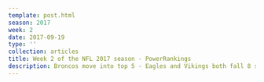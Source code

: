 ```yaml
---
template: post.html
season: 2017
week: 2
date: 2017-09-19
type: ''
collection: articles
title: Week 2 of the NFL 2017 season - PowerRankings
description: Broncos move into top 5 - Eagles and Vikings both fall 8 spots
---
```



